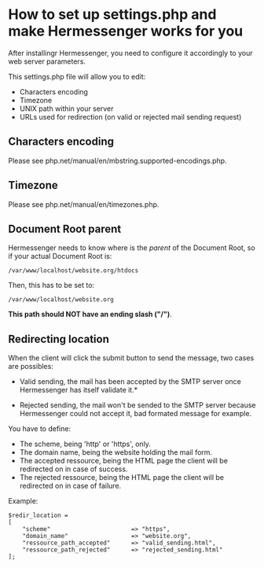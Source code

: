 # How to set up settings.php and make Hermessenger works for you

After installingr Hermessenger, you need to configure it accordingly to your web server parameters.

This settings.php file will allow you to edit:

- Characters encoding
- Timezone
- UNIX path within your server
- URLs used for redirection (on valid or rejected mail sending request)

## Characters encoding

Please see php.net/manual/en/mbstring.supported-encodings.php.

## Timezone

Please see php.net/manual/en/timezones.php.

## Document Root parent

Hermessenger needs to know where is the _parent_ of the Document Root, so if your actual Document Root is:

```/var/www/localhost/website.org/htdocs```

Then, this has to be set to:

```/var/www/localhost/website.org```

**This path should NOT have an ending slash ("/")**.

## Redirecting location

When the client will click the submit button to send the message, two cases are possibles:

- Valid sending, the mail has been accepted by the SMTP server once Hermessenger has itself validate it.\*

- Rejected sending, the mail won't be sended to the SMTP server because Hermessenger could not accept it, bad formated message for example.

You have to define:

- The scheme, being 'http' or 'https', only.
- The domain name, being the website holding the mail form.
- The accepted ressource, being the HTML page the client will be redirected on in case of success.
- The rejected ressource, being the HTML page the client will be redirected on in case of failure.

Example:

```
$redir_location =
[
    "scheme"                       => "https",
    "domain_name"                  => "website.org",
    "ressource_path_accepted"      => "valid_sending.html",
    "ressource_path_rejected"      => "rejected_sending.html"
];
```
